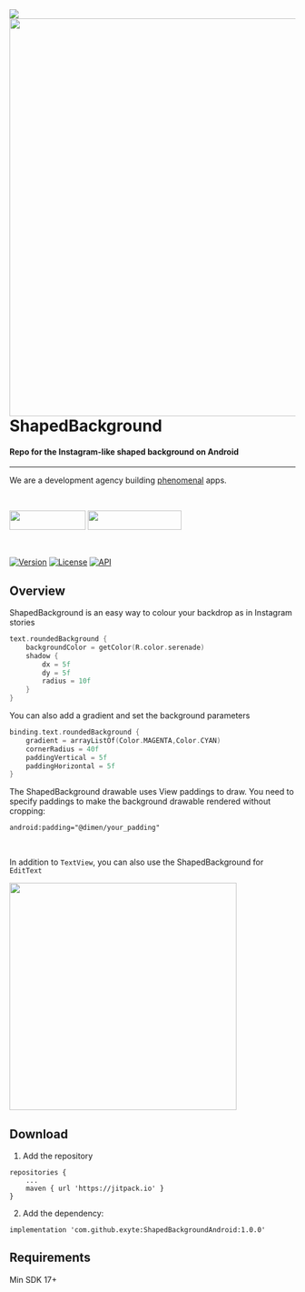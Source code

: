 <img src="https://github.com/exyte/Grid/raw/media/Assets/header.png">
<img align="right" height="700" src="https://user-images.githubusercontent.com/57913130/162217415-aaacfaa8-9ae0-427f-a88a-ad98a8a92a06.png"/>

<p><h1 align="left">ShapedBackground</h1></p>

<p><h4>Repo for the Instagram-like shaped background on Android</h4></p>

___

<p> We are a development agency building
  <a href="https://clutch.co/profile/exyte#review-731233?utm_medium=referral&utm_source=github.com&utm_campaign=phenomenal_to_clutch">phenomenal</a> apps.</p>

</br>

<a href="https://exyte.com/contacts"><img src="https://i.imgur.com/vGjsQPt.png" width="134" height="34"></a> <a href="https://twitter.com/exyteHQ"><img src="https://i.imgur.com/DngwSn1.png" width="165" height="34"></a>

</br>

[![Version](https://img.shields.io/jitpack/v/github/exyte/ShapedBackgroundAndroid?label=version)](https://github.com/exyte/ShapedBackgroundAndroid)
[![License](https://img.shields.io/github/license/exyte/shapedBackgroundAndroid)](https://github.com/exyte/ShapedBackgroundAndroid)
[![API](https://img.shields.io/badge/API-17%2B-green)](https://github.com/exyte/ShapedBackgroundAndroid)

## Overview

ShapedBackground is an easy way to colour your backdrop as in Instagram stories

```kotlin
text.roundedBackground {
    backgroundColor = getColor(R.color.serenade)
    shadow {
        dx = 5f
        dy = 5f
        radius = 10f
    }
}
```
You can also add a gradient and set the background parameters

```kotlin
binding.text.roundedBackground {
    gradient = arrayListOf(Color.MAGENTA,Color.CYAN)
    cornerRadius = 40f
    paddingVertical = 5f
    paddingHorizontal = 5f
}
```
The ShapedBackground drawable uses View paddings to draw. You need to specify paddings to make the background drawable rendered without cropping:

```android:padding="@dimen/your_padding"```

<br/>

In addition to ```TextView```, you can also use the ShapedBackground for ```EditText```

<img height="400" src="https://user-images.githubusercontent.com/57913130/162227748-abc47483-9ed3-46a0-8a48-d722dcf42a0d.gif">

## Download

1. Add the repository

```
repositories {
	...
	maven { url 'https://jitpack.io' }
}
```
2. Add the dependency:

```implementation 'com.github.exyte:ShapedBackgroundAndroid:1.0.0'```

## Requirements
Min SDK 17+


